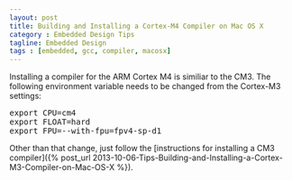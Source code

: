 ```yaml
---
layout: post
title: Building and Installing a Cortex-M4 Compiler on Mac OS X
category : Embedded Design Tips
tagline: Embedded Design
tags : [embedded, gcc, compiler, macosx]
---
```


Installing a compiler for the ARM Cortex M4 is similiar to the CM3.  The following environment variable needs to be changed from the Cortex-M3 settings:

<pre>
export CPU=cm4
export FLOAT=hard
export FPU=--with-fpu=fpv4-sp-d1
</pre>

Other than that change, just follow the [instructions for installing a CM3 compiler]({% post_url 2013-10-06-Tips-Building-and-Installing-a-Cortex-M3-Compiler-on-Mac-OS-X %}).

